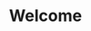---
title: Welcome
tagline: An intuitive, real-time dashboard for your FTC Robot. 
heroImage: /app-zoomed.png
actions:
  # - label: View on github
  #   type: primary
  #   to: https://github.com/Blackman99/sveltepress
  #   external: true
  - label: Read the Docs
    type: primary
    to: /docs/overview
  - label: Report a Bug
    type: flat
    to: mailto:ftcontrol@bylazar.com
    external: true
features:
  - title: Sleek and Modern Interface  
    description: Built with Svelte for a blazing-fast, fluid experience—perfect for real-time control and monitoring.  
    icon:
      type: svg
      value: <svg xmlns="http://www.w3.org/2000/svg" width="24" height="24" viewBox="0 0 24 24"><path fill="currentColor" d="M8.162 13.655a.5.5 0 0 0-.007.707l3.491 3.492a.5.5 0 0 0 .708 0l3.49-3.492a.5.5 0 0 0-.706-.707L12.5 16.293V2.5a.5.5 0 0 0-1 0v13.793l-2.638-2.638a.5.5 0 0 0-.7 0M18 9h-1.5a.5.5 0 0 0 0 1H18a2.003 2.003 0 0 1 2 2v7a2.003 2.003 0 0 1-2 2H6a2.003 2.003 0 0 1-2-2v-7a2.003 2.003 0 0 1 2-2h2.5a.5.5 0 0 0 0-1H6a3.003 3.003 0 0 0-3 3v7a3.003 3.003 0 0 0 3 3h12a3.003 3.003 0 0 0 3-3v-7a3.003 3.003 0 0 0-3-3"/></svg>
  - title: Driver Station Functionality  
    description: Control your robot just like an official Driver Station—complete with OpMode switching and upcoming gamepad support.  
    icon:
      type: svg
      value: <svg xmlns="http://www.w3.org/2000/svg" width="24" height="24" viewBox="0 0 24 24"><path fill="currentColor" d="M7.5 16h-4a.5.5 0 0 1-.5-.5v-7a.5.5 0 0 1 .5-.5h3a.5.5 0 0 0 0-1h-3A1.5 1.5 0 0 0 2 8.5v7A1.5 1.5 0 0 0 3.5 17h4a.5.5 0 0 0 0-1m5.966-4.167q-.016-.042-.04-.079a.5.5 0 0 0-.056-.083c-.022-.025-.048-.043-.074-.063c-.019-.014-.032-.034-.053-.046l-.027-.008c-.027-.014-.058-.02-.088-.028c-.035-.01-.069-.02-.104-.021c-.008 0-.016-.005-.024-.005H8.85l2.088-3.757a.5.5 0 1 0-.876-.486l-2.5 4.5l-.008.027c-.014.028-.02.058-.028.09c-.01.034-.02.067-.021.101c0 .009-.005.016-.005.025c0 .022.01.04.012.061q.006.053.022.105q.016.043.04.081a.5.5 0 0 0 .056.082c.022.025.048.043.074.063c.019.015.032.034.053.046l.023.005A.5.5 0 0 0 8 12.5h4.15l-2.088 3.757a.501.501 0 0 0 .876.486l2.5-4.5l.008-.027c.014-.027.02-.058.028-.088c.01-.035.02-.069.021-.104c0-.008.005-.016.005-.024c0-.021-.01-.039-.012-.06a.5.5 0 0 0-.022-.107M17.5 7h-4a.5.5 0 0 0 0 1h4a.5.5 0 0 1 .5.5v7a.5.5 0 0 1-.5.5h-3a.5.5 0 0 0 0 1h3a1.5 1.5 0 0 0 1.5-1.5v-7A1.5 1.5 0 0 0 17.5 7m4 3a.5.5 0 0 0-.5.5v3a.5.5 0 1 0 1 0v-3a.5.5 0 0 0-.5-.5"/></svg>
  - title: Advanced Debugging Tools  
    description: Unlock pro-level debugging with robust telemetry, interactive field visualization, and capture mode for replaying matches. 
    icon:
      type: svg
      value: <svg xmlns="http://www.w3.org/2000/svg" width="24" height="24" viewBox="0 0 24 24"><path fill="currentColor" d="M12 13a.5.5 0 0 0 .5-.5v-3a.5.5 0 0 0-1 0v3a.5.5 0 0 0 .5.5m7.99-9.247a.5.5 0 0 0-.593-.387a9.1 9.1 0 0 1-7.11-1.454a.5.5 0 0 0-.574 0a9.1 9.1 0 0 1-7.11 1.454a.498.498 0 0 0-.603.49v8.018a9.13 9.13 0 0 0 3.799 7.407l3.91 2.804a.5.5 0 0 0 .582 0l3.91-2.804A9.13 9.13 0 0 0 20 11.874V3.855a.5.5 0 0 0-.01-.102M19 11.874a8.13 8.13 0 0 1-3.38 6.595L12 21.063L8.38 18.47A8.13 8.13 0 0 1 5 11.874v-7.42a10.08 10.08 0 0 0 7-1.53a10.08 10.08 0 0 0 7 1.53zm-7 2.001a.625.625 0 1 0 0 1.25a.625.625 0 0 0 0-1.25"/></svg>
  - title: Precision Tuning Made Easy  
    description: Configure your robot’s behavior in real time with a flexible system that supports nearly any data type—leveraging the latest Android libraries.
    icon:
      type: svg
      value: <svg xmlns="http://www.w3.org/2000/svg" width="24" height="24" viewBox="0 0 24 24"><path fill="currentColor" d="M9.5 8h12a.5.5 0 0 0 0-1h-12a.5.5 0 0 0 0 1m-3.459 8.17l-.874 1V6.83l.874 1a.497.497 0 0 0 .705.046a.5.5 0 0 0 .047-.705l-1.75-2l-.023-.023a.516.516 0 0 0-.729.023l-1.75 2a.5.5 0 1 0 .752.658l.874-.998v10.338l-.874-.998a.5.5 0 0 0-.752.658l1.75 2a.5.5 0 0 0 .752 0l1.75-2a.5.5 0 0 0-.752-.658M21.5 17h-12a.5.5 0 0 0 0 1h12a.5.5 0 0 0 0-1m0-5h-12a.5.5 0 0 0 0 1h12a.5.5 0 0 0 0-1"/></svg>
  - title: More Features Coming Soon
    description: We're just getting started. Expect an all in one toolbox in the future.
    icon:
      type: svg
      value: <svg xmlns="http://www.w3.org/2000/svg" width="24" height="24" viewBox="0 0 24 24"><path fill="currentColor" d="m21.3 12.5l-3.6-3.3l3.6-2.9c.1 0 .1-.1.1-.1c.1-.2 0-.5-.2-.7l-5-2.7c-.2-.1-.4-.1-.5 0L12 5.6L8.3 2.8c-.2-.1-.4-.1-.5 0l-5 2.7c-.1 0-.1.1-.1.1c-.3.1-.2.5 0 .6l3.6 2.9l-3.6 3.3l-.1.1c-.1.2 0 .5.2.7l3.7 2v2.5c0 .2.1.3.2.4l5 3c.1 0 .2.1.3.1s.2 0 .3-.1l5-3c.2-.1.2-.3.2-.4v-2.5l3.7-2l.1-.1c.3-.1.2-.4 0-.6M16 3.7l4.1 2.2L17 8.6l-4.1-2.4zm.1 5.5L12 11.9L7.9 9.2L12 6.8zM3.9 5.9L8 3.7l3.2 2.4L7 8.6zm0 6.8l3.2-3l4.1 2.7L8 15zm12.6 4.9L12 20.3l-4.5-2.7v-1.7l.3.1H8c.1 0 .2 0 .3-.1L12 13l3.7 2.9c.1.1.2.1.3.1s.2 0 .2-.1l.3-.1zM16 15l-3.2-2.5l4.1-2.7l3.2 3z"/></svg>
---